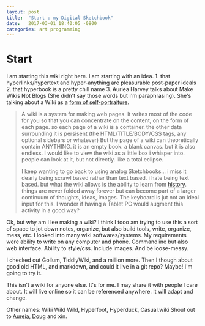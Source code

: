 ```yaml
---
layout: post
title:  "Start : my Digital Sketchbook"
date:   2017-03-01 18:40:05 -0800
categories: art programming
---
```


# Start

I am starting this wiki right here. I am starting with an idea. 1. that hyperlinks/hypertext and hyper-anything are pleasurable post-paper ideals 2. that hyperbook is a pretty chill name 3. Auriea Harvey talks about Make Wikis Not Blogs (She didn't say those words but I'm paraphrasing). She's talking about a Wiki as a [form of self-portraiture](http://auriea.org/index.pl/WhatIsAWiki).

> A wiki is a system for making web pages. It writes most of the code for you so that you can concentrate on the content, on the form of each page. so each page of a wiki is a container. the other data surrounding it is persisent (the HTML/TITLE/BODY/CSS tags, any optional sidebars or whatever) But the page of a wiki can theoretically contain ANYTHING.  it is an empty book. a blank canvas.  but it is also endless. I would like to view the wiki as a little box i whisper into. people can look at it, but not directly. like a total eclipse.
>
> I keep wanting to go back to using analog Sketchbooks... i miss it dearly being scrawl based rathar than text based. i hate being text based. but what the wiki allows is the ability to learn from [history](http://auriea.org/index.pl/history). things are never folded away forever but can become part of a larger continuum of thoughts, ideas, images. The keyboard is jut not an ideal input for this. I wonder if having a Tablet PC would augment this activity in a good way?

Ok, but why am I lee making a wiki? I think I tooo am trying to use this a sort of space to jot down notes, organize, but also build tools, write, organize, mess, etc. I looked into many wiki softwares/systems. My requirements were ability to write on any computer and phone. Commandline but also web interface. Ability to style/css. Include images. And be loose-messy.

I checked out Gollum, TiddlyWiki, and a million more. Then I though about good old HTML, and markdown, and could it live in a git repo? Maybe! I'm going to try it.

This isn't a wiki for anyone else. It's for me. I may share it with people I care about. It will live online so it can be referenced anywhere. It will adapt and change.

Other names: Wiki Wild Wild, Hyperfoot, Hyperduck, Casual.wiki
Shout out to [Aureia](http://auriea.org/), [Doug](https://twitter.com/dsubnet0) and xin.
